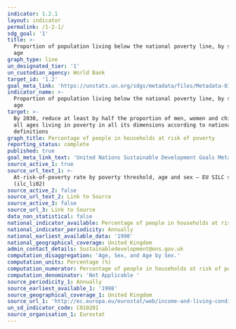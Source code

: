 ```yaml
---
indicator: 1.2.1
layout: indicator
permalink: /1-2-1/
sdg_goal: '1'
title: >-
  Proportion of population living below the national poverty line, by sex and
  age
graph_type: line
un_designated_tier: '1'
un_custodian_agency: World Bank
target_id: '1.2'
goal_meta_link: 'https://unstats.un.org/sdgs/metadata/files/Metadata-01-02-01.pdf'
indicator_name: >-
  Proportion of population living below the national poverty line, by sex and
  age
target: >-
  By 2030, reduce at least by half the proportion of men, women and children of
  all ages living in poverty in all its dimensions according to national
  definitions
graph_title: Percentage of people in households at risk of poverty
reporting_status: complete
published: true
goal_meta_link_text: 'United Nations Sustainable Development Goals Metadata: 1.2.1'
source_active_1: true
source_url_text_1: >-
  At-risk-of-poverty rate by poverty threshold, age and sex – EU SILC survey
  (ilc_li02) 
source_active_2: false
source_url_text_2: Link to Source
source_active_3: false
source_url_3: Link to Source
data_non_statistical: false
national_indicator_available: Percentage of people in households at risk of poverty
national_indicator_periodicity: Annually
national_earliest_available_data: '1998'
national_geographical_coverage: United Kingdom
admin_contact_details: Sustainabledevelopment@ons.gov.uk
computation_disaggregation: 'Age, Sex, and Age by Sex.'
computation_units: Percentage (%)
computation_numerator: Percentage of people in households at risk of poverty
computation_denominator: 'Not Applicable '
source_periodicity_1: Annually
source_earliest_available_1: '1998'
source_geographical_coverage_1: United Kingdom
source_url_1: 'http://ec.europa.eu/eurostat/web/income-and-living-conditions/data/database '
un_sd_indicator_code: C010201
source_organisation_1: Eurostat
---
```

